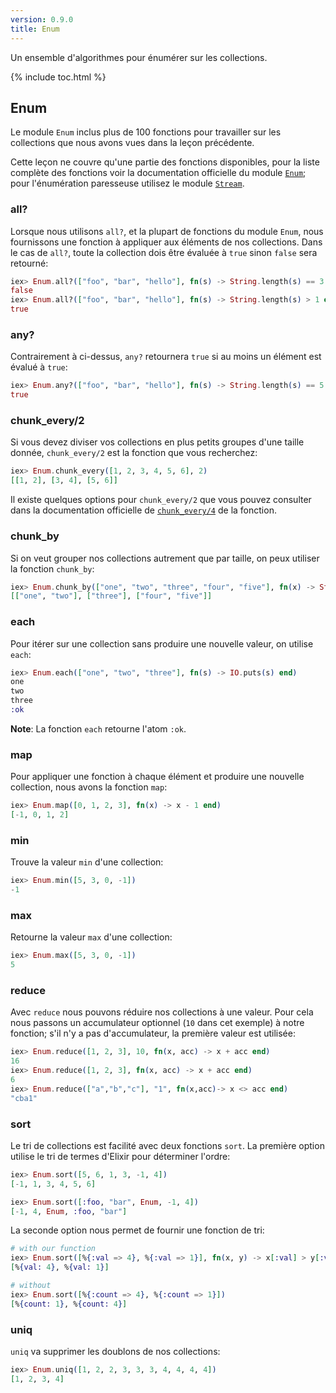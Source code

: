 ```yaml
---
version: 0.9.0
title: Enum
---
```


Un ensemble d'algorithmes pour énumérer sur les collections.

{% include toc.html %}

## Enum

Le module `Enum` inclus plus de 100 fonctions pour travailler sur les collections que nous avons vues dans la leçon précédente.

Cette leçon ne couvre qu'une partie des fonctions disponibles, pour la liste complète des fonctions voir la documentation officielle du module [`Enum`](https://hexdocs.pm/elixir/Enum.html); pour l'énumération paresseuse utilisez le module [`Stream`](https://hexdocs.pm/elixir/Stream.html).


### all?

Lorsque nous utilisons `all?`, et la plupart de fonctions du module `Enum`, nous fournissons une fonction à appliquer aux éléments de nos collections. Dans le cas de `all?`, toute la collection dois être évaluée à `true` sinon `false` sera retourné:

```elixir
iex> Enum.all?(["foo", "bar", "hello"], fn(s) -> String.length(s) == 3 end)
false
iex> Enum.all?(["foo", "bar", "hello"], fn(s) -> String.length(s) > 1 end)
true
```

### any?

Contrairement à ci-dessus, `any?` retournera `true` si au moins un élément est évalué à `true`:

```elixir
iex> Enum.any?(["foo", "bar", "hello"], fn(s) -> String.length(s) == 5 end)
true
```

### chunk_every/2

Si vous devez diviser vos collections en plus petits groupes d'une taille donnée, `chunk_every/2` est la fonction que vous recherchez:

```elixir
iex> Enum.chunk_every([1, 2, 3, 4, 5, 6], 2)
[[1, 2], [3, 4], [5, 6]]
```

Il existe quelques options pour `chunk_every/2` que vous pouvez consulter dans la documentation officielle de [`chunk_every/4`](https://hexdocs.pm/elixir/Enum.html#chunk_every/4) de la fonction.

### chunk_by

Si on veut grouper nos collections autrement que par taille, on peux utiliser la fonction `chunk_by`:

```elixir
iex> Enum.chunk_by(["one", "two", "three", "four", "five"], fn(x) -> String.length(x) end)
[["one", "two"], ["three"], ["four", "five"]]
```

### each

Pour itérer sur une collection sans produire une nouvelle valeur, on utilise `each`:

```elixir
iex> Enum.each(["one", "two", "three"], fn(s) -> IO.puts(s) end)
one
two
three
:ok
```

__Note__: La fonction `each` retourne l'atom `:ok`.

### map

Pour appliquer une fonction à chaque élément et produire une nouvelle collection, nous avons la fonction `map`:

```elixir
iex> Enum.map([0, 1, 2, 3], fn(x) -> x - 1 end)
[-1, 0, 1, 2]
```

### min

Trouve la valeur `min` d'une collection:

```elixir
iex> Enum.min([5, 3, 0, -1])
-1
```

### max

Retourne la valeur `max` d'une collection:

```elixir
iex> Enum.max([5, 3, 0, -1])
5
```

### reduce

Avec `reduce` nous pouvons réduire nos collections à une valeur. Pour cela nous passons un accumulateur optionnel (`10` dans cet exemple) à notre fonction; s'il n'y a pas d'accumulateur, la première valeur est utilisée:

```elixir
iex> Enum.reduce([1, 2, 3], 10, fn(x, acc) -> x + acc end)
16
iex> Enum.reduce([1, 2, 3], fn(x, acc) -> x + acc end)
6
iex> Enum.reduce(["a","b","c"], "1", fn(x,acc)-> x <> acc end)
"cba1"
```

### sort

Le tri de collections est facilité avec deux fonctions `sort`. La première option utilise le tri de termes d'Elixir pour déterminer l'ordre:

```elixir
iex> Enum.sort([5, 6, 1, 3, -1, 4])
[-1, 1, 3, 4, 5, 6]

iex> Enum.sort([:foo, "bar", Enum, -1, 4])
[-1, 4, Enum, :foo, "bar"]
```

La seconde option nous permet de fournir une fonction de tri:

```elixir
# with our function
iex> Enum.sort([%{:val => 4}, %{:val => 1}], fn(x, y) -> x[:val] > y[:val] end)
[%{val: 4}, %{val: 1}]

# without
iex> Enum.sort([%{:count => 4}, %{:count => 1}])
[%{count: 1}, %{count: 4}]
```

### uniq

`uniq` va supprimer les doublons de nos collections:

```elixir
iex> Enum.uniq([1, 2, 2, 3, 3, 3, 4, 4, 4, 4])
[1, 2, 3, 4]
```

